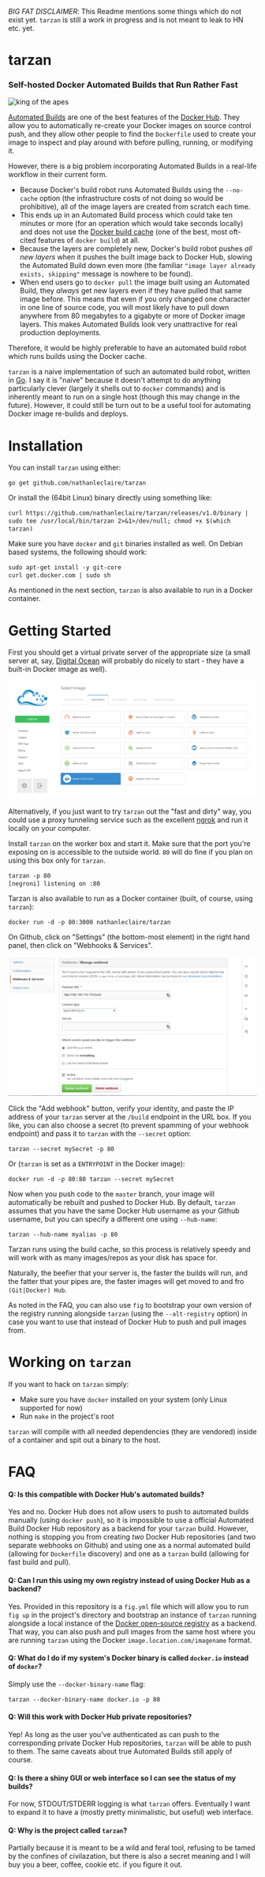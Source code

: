 _BIG FAT DISCLAIMER_: This Readme mentions some things which do not exist yet.  `tarzan` is still a work in progress and is not meant to leak to HN etc. yet.

tarzan
======

### Self-hosted Docker Automated Builds that Run Rather Fast

![king of the apes](https://github.com/nathanleclaire/tarzan/blob/master/static/img/tarzan.jpg)

[Automated Builds](http://docs.docker.com/docker-hub/builds/) are one of the best features of the [Docker Hub](https://hub.docker.com).  They allow you to automatically re-create your Docker images on source control push, and they allow other people to find the `Dockerfile` used to create your image to inspect and play around with before pulling, running, or modifying it.

However, there is a big problem incorporating Automated Builds in a real-life workflow in their current form. 

- Because Docker's build robot runs Automated Builds using the `--no-cache` option (the infrastructure costs of not doing so would be prohibitive), all of the image layers are created from scratch each time.  
- This ends up in an Automated Build process which could take ten minutes or more (for an operation which would take seconds locally) and does not use the [Docker build cache](http://thenewstack.io/understanding-the-docker-cache-for-faster-builds/) (one of the best, most oft-cited features of `docker build`) at all.
- Because the layers are completely new, Docker's build robot pushes _all new layers_ when it pushes the built image back to Docker Hub, slowing the Automated Build down even more (the familiar `"image layer already exists, skipping"` message is nowhere to be found).
- When end users go to `docker pull` the image built using an Automated Build, they _always_ get new layers even if they have pulled that same image before.  This means that even if you only changed one character in one line of source code, you will most likely have to pull down anywhere from 80 megabytes to a gigabyte or more of Docker image layers.  This makes Automated Builds look very unattractive for real production deployments.

Therefore, it would be highly preferable to have an automated build robot which runs builds using the Docker cache.

`tarzan` is a naive implementation of such an automated build robot, written in [Go](http://golang.org).  I say it is "naive" because it doesn't attempt to do anything particularly clever (largely it shells out to `docker` commands) and is inherently meant to run on a single host (though this may change in the future).  However, it could still be turn out to be a useful tool for automating Docker image re-builds and deploys.

# Installation

You can install `tarzan` using either:

```
go get github.com/nathanleclaire/tarzan
```

Or install the (64bit Linux) binary directly using something like:

```
curl https://github.com/nathanleclaire/tarzan/releases/v1.0/binary | sudo tee /usr/local/bin/tarzan 2>&1>/dev/null; chmod +x $(which tarzan) 
```

Make sure you have `docker` and `git` binaries installed as well.  On Debian based systems, the following should work:

```
sudo apt-get install -y git-core
curl get.docker.com | sudo sh
```

As mentioned in the next section, `tarzan` is also available to run in a Docker container.

# Getting Started

First you should get a virtual private server of the appropriate size (a small server at, say, [Digital Ocean](http://digitalocean.com) will probably do nicely to start - they have a built-in Docker image as well).

![](/static/img/digitalocean.png)

Alternatively, if you just want to try `tarzan` out the "fast and dirty" way, you could use a proxy tunneling service such as the excellent [ngrok](http://ngrok.com) and run it locally on your computer.

Install `tarzan` on the worker box and start it.  Make sure that the port you're exposing on is accessible to the outside world.  `80` will do fine if you plan on using this box only for `tarzan`.

```
tarzan -p 80
[negroni] listening on :80
```

Tarzan is also available to run as a Docker container (built, of course, using `tarzan`):

```
docker run -d -p 80:3000 nathanleclaire/tarzan
```

On Github, click on "Settings" (the bottom-most element) in the right hand panel, then click on "Webhooks & Services".

![](/static/img/webhooks.png)

Click the "Add webhook" button, verify your identity, and paste the IP address of your `tarzan` server at the `/build` endpoint in the URL box.  If you like, you can also choose a secret (to prevent spamming of your webhook endpoint) and pass it to `tarzan` with the `--secret` option:

```
tarzan --secret mySecret -p 80
```

Or (`tarzan` is set as a `ENTRYPOINT` in the Docker image):

```
docker run -d -p 80:80 tarzan --secret mySecret
```

Now when you push code to the `master` branch, your image will automatically be rebuilt and pushed to Docker Hub.  By default, `tarzan` assumes that you have the same Docker Hub username as your Github username, but you can specify a different one using `--hub-name`: 

```
tarzan --hub-name myalias -p 80
```

Tarzan runs using the build cache, so this process is relatively speedy and will work with as many images/repos as your disk has space for.  

Naturally, the beefier that your server is, the faster the builds will run, and the fatter that your pipes are, the faster images will get moved to and fro `(Git|Docker) Hub`.

As noted in the FAQ, you can also use `fig` to bootstrap your own version of the registry running alongside `tarzan` (using the `--alt-registry` option) in case you want to use that instead of Docker Hub to push and pull images from. 

# Working on `tarzan`

If you want to hack on `tarzan` simply:

- Make sure you have `docker` installed on your system (only Linux supported for now)
- Run `make` in the project's root

`tarzan` will compile with all needed dependencies (they are vendored) inside of a container and spit out a binary to the host.

# FAQ

#### Q: Is this compatible with Docker Hub's automated builds?

Yes and no.  Docker Hub does not allow users to push to automated builds manually (using `docker push`), so it is impossible to use a official Automated Build Docker Hub repository as a backend for your `tarzan` build.  However, nothing is stopping you from creating _two_ Docker Hub repositories (and two separate webhooks on Github) and using one as a normal automated build (allowing for `Dockerfile` discovery) and one as a `tarzan` build (allowing for fast build and pull). 

#### Q: Can I run this using my own registry instead of using Docker Hub as a backend?

Yes.  Provided in this repository is a `fig.yml` file which will allow you to run `fig up` in the project's directory and bootstrap an instance of `tarzan` running alongside a local instance of the [Docker open-source registry](https://github.com/docker/docker-registry) as a backend.  That way, you can also push and pull images from the same host where you are running `tarzan` using the Docker `image.location.com/imagename` format.

#### Q: What do I do if my system's Docker binary is called `docker.io` instead of `docker`?

Simply use the `--docker-binary-name` flag:

```
tarzan --docker-binary-name docker.io -p 80
```

#### Q: Will this work with Docker Hub private repositories?

Yep!  As long as the user you've authenticated as can push to the corresponding private Docker Hub repositories, `tarzan` will be able to push to them.  The same caveats about true Automated Builds still apply of course.

#### Q: Is there a shiny GUI or web interface so I can see the status of my builds?

For now, STDOUT/STDERR logging is what `tarzan` offers.  Eventually I want to expand it to have a (mostly pretty minimalistic, but useful) web interface.

#### Q: Why is the project called `tarzan`?

Partially because it is meant to be a wild and feral tool, refusing to be tamed by the confines of civilazation, but there is also a secret meaning and I will buy you a beer, coffee, cookie etc. if you figure it out.
